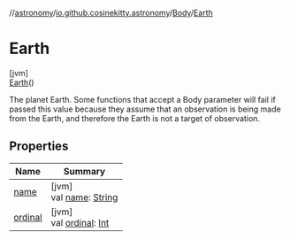 //[astronomy](../../../../index.md)/[io.github.cosinekitty.astronomy](../../index.md)/[Body](../index.md)/[Earth](index.md)

# Earth

[jvm]\
[Earth](index.md)()

The planet Earth. Some functions that accept a Body parameter will fail if passed this value because they assume that an observation is being made from the Earth, and therefore the Earth is not a target of observation.

## Properties

| Name | Summary |
|---|---|
| [name](../../-node-event-kind/-invalid/index.md#-372974862%2FProperties%2F-1216412040) | [jvm]<br>val [name](../../-node-event-kind/-invalid/index.md#-372974862%2FProperties%2F-1216412040): [String](https://kotlinlang.org/api/latest/jvm/stdlib/kotlin/-string/index.html) |
| [ordinal](../../-node-event-kind/-invalid/index.md#-739389684%2FProperties%2F-1216412040) | [jvm]<br>val [ordinal](../../-node-event-kind/-invalid/index.md#-739389684%2FProperties%2F-1216412040): [Int](https://kotlinlang.org/api/latest/jvm/stdlib/kotlin/-int/index.html) |
